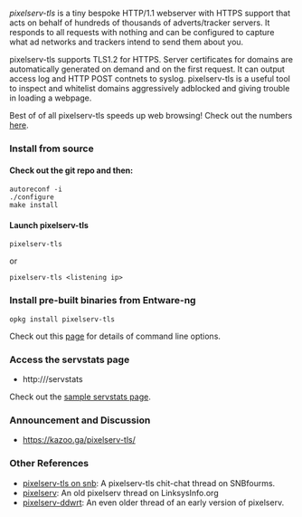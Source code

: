 _pixelserv-tls_ is a tiny bespoke HTTP/1.1 webserver with HTTPS support that acts on behalf of hundreds of thousands of adverts/tracker servers. It responds to all requests with nothing and can be configured to capture what ad networks and trackers intend to send them about you.

pixelserv-tls supports TLS1.2 for HTTPS. Server certificates for domains are automatically generated on demand and on the first request. It can output access log and HTTP POST contnets to syslog. pixelserv-tls is a useful tool to inspect and whitelist domains aggressively adblocked and giving trouble in loading a webpage.

Best of of all pixelserv-tls speeds up web browsing! Check out the numbers [here](https://kazoo.ga/pixelserv-tls-more-is-less/).

### Install from source

#### Check out the git repo and then:
````
autoreconf -i
./configure
make install
````
#### Launch pixelserv-tls
````
pixelserv-tls
````
or
````
pixelserv-tls <listening ip>
````

### Install pre-built binaries from Entware-ng
````
opkg install pixelserv-tls
````

Check out this [page](/pixelserv-tls/wiki/Command-Line-Options) for details of command line options.

### Access the servstats page

* http://<your listening ip>/servstats

Check out the [sample servstats page](/kvic-z/pixelserv-tls/wiki/pixelserv‑tls-servstats).


### Announcement and Discussion

* https://kazoo.ga/pixelserv-tls/


### Other References
* [pixelserv-tls on snb]: A pixelserv-tls chit-chat thread on SNBfourms.
* [pixelserv]: An old pixelserv thread on LinksysInfo.org
* [pixelserv-ddwrt]: An even older thread of an early version of pixelserv.

[pixelserv-tls on snb]: <http://www.snbforums.com/threads/pixelserv-a-better-one-pixel-webserver-for-adblock.26114>
[pixelserv]: <http://www.linksysinfo.org/index.php?threads/pixelserv-compiled-to-run-on-router-wrt54g.30509/page-3#post-229342>
[pixelserv-ddwrt]: <http://www.dd-wrt.com/phpBB2/viewtopic.php?p=685201>
